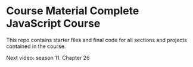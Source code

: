 # Course Material Complete JavaScript Course

This repo contains starter files and final code for all sections and projects contained in the course.

Next video: season 11. Chapter 26
